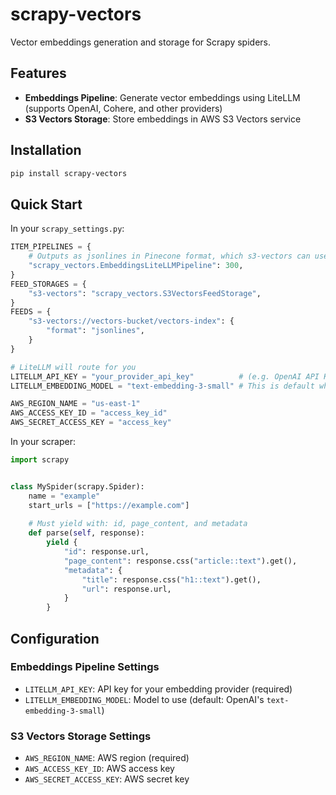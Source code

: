# scrapy-vectors

Vector embeddings generation and storage for Scrapy spiders.

## Features

- **Embeddings Pipeline**: Generate vector embeddings using LiteLLM (supports OpenAI, Cohere, and other providers)
- **S3 Vectors Storage**: Store embeddings in AWS S3 Vectors service

## Installation

```bash
pip install scrapy-vectors
```

## Quick Start

In your `scrapy_settings.py`:
```python
ITEM_PIPELINES = {
    # Outputs as jsonlines in Pinecone format, which s3-vectors can use
    "scrapy_vectors.EmbeddingsLiteLLMPipeline": 300,
}
FEED_STORAGES = {
    "s3-vectors": "scrapy_vectors.S3VectorsFeedStorage",
}
FEEDS = {
    "s3-vectors://vectors-bucket/vectors-index": {
        "format": "jsonlines",
    }
}

# LiteLLM will route for you
LITELLM_API_KEY = "your_provider_api_key"          # (e.g. OpenAI API Key)
LITELLM_EMBEDDING_MODEL = "text-embedding-3-small" # This is default when unspecified

AWS_REGION_NAME = "us-east-1"
AWS_ACCESS_KEY_ID = "access_key_id"
AWS_SECRET_ACCESS_KEY = "access_key"
```

In your scraper:
```python
import scrapy


class MySpider(scrapy.Spider):
    name = "example"
    start_urls = ["https://example.com"]
    
    # Must yield with: id, page_content, and metadata
    def parse(self, response):
        yield {
            "id": response.url,
            "page_content": response.css("article::text").get(),
            "metadata": {
                "title": response.css("h1::text").get(),
                "url": response.url,
            }
        }
```

## Configuration

### Embeddings Pipeline Settings

- `LITELLM_API_KEY`: API key for your embedding provider (required)
- `LITELLM_EMBEDDING_MODEL`: Model to use (default: OpenAI's `text-embedding-3-small`)

### S3 Vectors Storage Settings

- `AWS_REGION_NAME`: AWS region (required)
- `AWS_ACCESS_KEY_ID`: AWS access key
- `AWS_SECRET_ACCESS_KEY`: AWS secret key